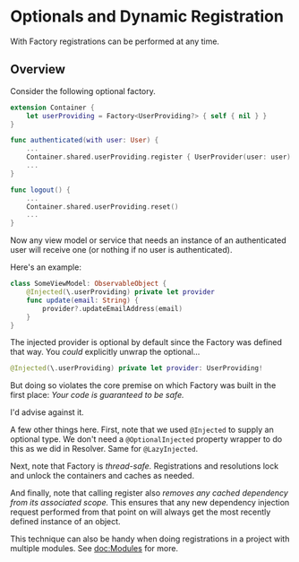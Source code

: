 # Optionals and Dynamic Registration

With Factory registrations can be performed at any time. 

## Overview

Consider the following optional factory.

```swift
extension Container {
    let userProviding = Factory<UserProviding?> { self { nil } }
}

func authenticated(with user: User) {
    ...
    Container.shared.userProviding.register { UserProvider(user: user) }
    ...
}

func logout() {
    ...
    Container.shared.userProviding.reset()
    ...
}
```
Now any view model or service that needs an instance of an authenticated user will receive one (or nothing if no user is authenticated). 

Here's an example:
```swift
class SomeViewModel: ObservableObject {
    @Injected(\.userProviding) private let provider
    func update(email: String) {
        provider?.updateEmailAddress(email)
    }
}
```
The injected provider is optional by default since the Factory was defined that way. You *could* explicitly unwrap the optional...
```swift
@Injected(\.userProviding) private let provider: UserProviding!
```

But doing so violates the core premise on which Factory was built in the first place: *Your code is guaranteed to be safe.* 

I'd advise against it.

A few other things here. First, note that we used `@Injected` to supply an optional type. We don't need a `@OptionalInjected` property wrapper to do this as we did in Resolver. Same for `@LazyInjected`.

Next, note that Factory is *thread-safe.* Registrations and resolutions lock and unlock the containers and caches as needed.

And finally, note that calling register also *removes any cached dependency from its associated scope.* This ensures that any new dependency injection request performed from that point on will always get the most recently defined instance of an object.

This technique can also be handy when doing registrations in a project with multiple modules. See <doc:Modules> for more.

